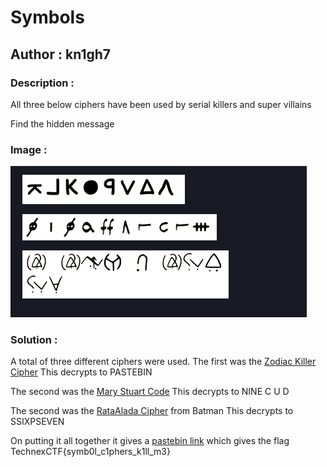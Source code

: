 # Symbols
## Author : kn1gh7

### Description :
All three below ciphers have been used by serial killers and super villains

Find the hidden message

### Image :
![plot](Symbols.png)

### Solution :
A total of three different ciphers were used.
The first was the [Zodiac Killer Cipher](https://www.dcode.fr/zodiac-killer-cipher)
[](1.png)
This decrypts to PASTEBIN

The second was the [Mary Stuart Code](https://www.dcode.fr/mary-stuart-code)
[](2.png)
This decrypts to NINE C U D

The second was the [RataAlada Cipher](https://www.dcode.fr/rata-alada-cipher) from Batman
[](3.png)
This decrypts to SSIXPSEVEN

On putting it all together it gives a [pastebin link](https://pastebin.com/9CUDS6P7) which gives the flag
TechnexCTF{symb0l_c1phers_k1ll_m3}
